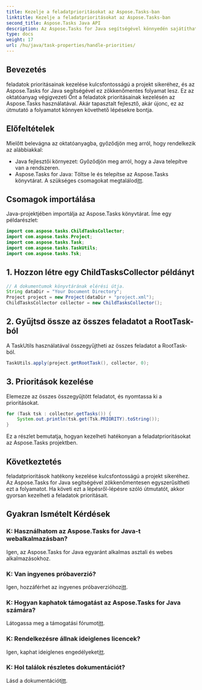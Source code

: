 ```yaml
---
title: Kezelje a feladatprioritásokat az Aspose.Tasks-ban
linktitle: Kezelje a feladatprioritásokat az Aspose.Tasks-ban
second_title: Aspose.Tasks Java API
description: Az Aspose.Tasks for Java segítségével könnyedén sajátíthatja el a feladatok prioritását. Kövesse ezt az útmutatót a zökkenőmentes kezeléshez. Fejlessze projektmenedzsment készségeit!
type: docs
weight: 17
url: /hu/java/task-properties/handle-priorities/
---
```

## Bevezetés
feladatok prioritásainak kezelése kulcsfontosságú a projekt sikeréhez, és az Aspose.Tasks for Java segítségével ez zökkenőmentes folyamat lesz. Ez az oktatóanyag végigvezeti Önt a feladatok prioritásainak kezelésén az Aspose.Tasks használatával. Akár tapasztalt fejlesztő, akár újonc, ez az útmutató a folyamatot könnyen követhető lépésekre bontja.
## Előfeltételek
Mielőtt belevágna az oktatóanyagba, győződjön meg arról, hogy rendelkezik az alábbiakkal:
- Java fejlesztői környezet: Győződjön meg arról, hogy a Java telepítve van a rendszeren.
-  Aspose.Tasks for Java: Töltse le és telepítse az Aspose.Tasks könyvtárat. A szükséges csomagokat megtalálod[itt](https://releases.aspose.com/tasks/java/).
## Csomagok importálása
Java-projektjében importálja az Aspose.Tasks könyvtárat. Íme egy példarészlet:
```java
import com.aspose.tasks.ChildTasksCollector;
import com.aspose.tasks.Project;
import com.aspose.tasks.Task;
import com.aspose.tasks.TaskUtils;
import com.aspose.tasks.Tsk;
```
## 1. Hozzon létre egy ChildTasksCollector példányt
```java
// A dokumentumok könyvtárának elérési útja.
String dataDir = "Your Document Directory";
Project project = new Project(dataDir + "project.xml");
ChildTasksCollector collector = new ChildTasksCollector();
```
## 2. Gyűjtsd össze az összes feladatot a RootTask-ból
A TaskUtils használatával összegyűjtheti az összes feladatot a RootTask-ból.
```java
TaskUtils.apply(project.getRootTask(), collector, 0);
```
## 3. Prioritások kezelése
Elemezze az összes összegyűjtött feladatot, és nyomtassa ki a prioritásokat.
```java
for (Task tsk : collector.getTasks()) {
    System.out.println(tsk.get(Tsk.PRIORITY).toString());
}
```
Ez a részlet bemutatja, hogyan kezelheti hatékonyan a feladatprioritásokat az Aspose.Tasks projektben.

## Következtetés
feladatprioritások hatékony kezelése kulcsfontosságú a projekt sikeréhez. Az Aspose.Tasks for Java segítségével zökkenőmentesen egyszerűsítheti ezt a folyamatot. Ha követi ezt a lépésről-lépésre szóló útmutatót, akkor gyorsan kezelheti a feladatok prioritásait.
## Gyakran Ismételt Kérdések
### K: Használhatom az Aspose.Tasks for Java-t webalkalmazásban?
Igen, az Aspose.Tasks for Java egyaránt alkalmas asztali és webes alkalmazásokhoz.
### K: Van ingyenes próbaverzió?
 Igen, hozzáférhet az ingyenes próbaverzióhoz[itt](https://releases.aspose.com/).
### K: Hogyan kaphatok támogatást az Aspose.Tasks for Java számára?
 Látogassa meg a támogatási fórumot[itt](https://forum.aspose.com/c/tasks/15).
### K: Rendelkezésre állnak ideiglenes licencek?
 Igen, kaphat ideiglenes engedélyeket[itt](https://purchase.aspose.com/temporary-license/).
### K: Hol találok részletes dokumentációt?
 Lásd a dokumentációt[itt](https://reference.aspose.com/tasks/java/).